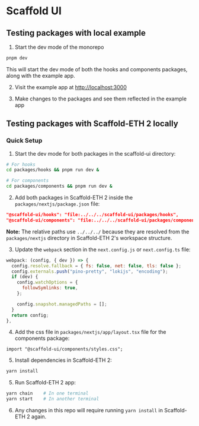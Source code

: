 # Scaffold UI

## Testing packages with local example

1. Start the dev mode of the monorepo

```bash
pnpm dev
```

This will start the dev mode of both the hooks and components packages, along with the example app.

2. Visit the example app at [http://localhost:3000](http://localhost:3000)

3. Make changes to the packages and see them reflected in the example app

## Testing packages with Scaffold-ETH 2 locally

### Quick Setup

1. Start the dev mode for both packages in the scaffold-ui directory:

```bash
# For hooks
cd packages/hooks && pnpm run dev &

# For components
cd packages/components && pnpm run dev &
```

2. Add both packages in Scaffold-ETH 2 inside the `packages/nextjs/package.json` file:

```json
"@scaffold-ui/hooks": "file:../../../scaffold-ui/packages/hooks",
"@scaffold-ui/components": "file:../../../scaffold-ui/packages/components"
```

**Note:** The relative paths use `../../../` because they are resolved from the `packages/nextjs` directory in Scaffold-ETH 2's workspace structure.

3. Update the `webpack` section in the `next.config.js` or `next.config.ts` file:

```js
webpack: (config, { dev }) => {
  config.resolve.fallback = { fs: false, net: false, tls: false };
  config.externals.push("pino-pretty", "lokijs", "encoding");
  if (dev) {
    config.watchOptions = {
      followSymlinks: true,
    };

    config.snapshot.managedPaths = [];
  }
  return config;
},
```

4. Add the css file in `packages/nextjs/app/layout.tsx` file for the components package:

```tsx
import "@scaffold-ui/components/styles.css";
```

5. Install dependencies in Scaffold-ETH 2:

```bash
yarn install
```

5. Run Scaffold-ETH 2 app:

```bash
yarn chain    # In one terminal
yarn start    # In another terminal
```

6. Any changes in this repo will require running `yarn install` in Scaffold-ETH 2 again.
